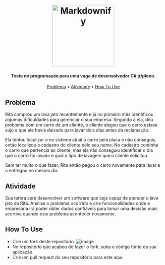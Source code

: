 
<h1 align="center">
  <br>
  <a href="http://www.amitmerchant.com/electron-markdownify"><img src="https://raw.githubusercontent.com/raphaelbressam/Curso-CSharp-Teste-LavaJato/main/raphaelbressam.png" alt="Markdownify" width="200"></a>
  <br>
</h1>

<h4 align="center">Teste de programação para uma vaga de desenvolvedor C# jr/pleno.</h4>

<p align="center">
  <a href="#problema">Problema</a> •
  <a href="#atividade">Atividade</a> •
  <a href="#how-to-use">How To Use</a>
</p>

## Problema

Rita comprou um lava jato recentemente e já no primeiro mês identificou algumas dificuldades para gerenciar o sua empresa.
Segundo a ela, deu problema com um carro de um cliente, o cliente alegou que o carro estava sujo e que ele havia deixado para lavar dois dias antes da reclamação.

Ela tentou localizar o no sistema atual o carro pela placa e não conseguiu, então localizou o cadastro do cliente pelo seu nome. No cadastro continha o carro que pertencia ao cliente, mas ela não conseguiu identificar o dia que o carro foi lavado e qual o tipo de lavagem que o cliente solicitou.

Sem ter muito o que fazer, Rita então pegou o carro novamente para lavar e o entregou no mesmo dia.

## Atividade

Sua tafera será desenvolver um software que seja capaz de atender o lava jato da Rita.
Analise o problema ocorrido e crie funcionalidades onde a empresária irá poder obter dados confiáveis para tomar uma decisão mais acertiva quando este problema acontecer novamente.

## How To Use

* Crie um fork deste repositório.
![image](https://user-images.githubusercontent.com/5702497/216125890-9e0b099d-1866-4d44-b7f8-df83f6c943c9.png)
* No repositório que acabou de fazer o fork, suba o código fonte da sua aplicação.
* Crie um pull request do seu repositório para este aqui.

